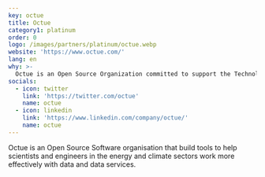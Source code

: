 ```yaml
---
key: octue
title: Octue
category1: platinum
order: 0
logo: /images/partners/platinum/octue.webp
website: 'https://www.octue.com/'
lang: en
why: >-
  Octue is an Open Source Organization committed to support the Technologies they rely on.
socials:
  - icon: twitter
    link: 'https://twitter.com/octue'
    name: octue
  - icon: linkedin
    link: 'https://www.linkedin.com/company/octue/'
    name: octue
---
```

Octue is an Open Source Software organisation that build tools to help scientists and engineers in the energy and climate sectors work more effectively with data and data services.
